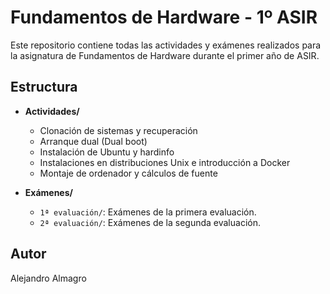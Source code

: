 # Fundamentos de Hardware - 1º ASIR

Este repositorio contiene todas las actividades y exámenes realizados para la asignatura de Fundamentos de Hardware durante el primer año de ASIR.

## Estructura

- **Actividades/**
  - Clonación de sistemas y recuperación
  - Arranque dual (Dual boot)
  - Instalación de Ubuntu y hardinfo
  - Instalaciones en distribuciones Unix e introducción a Docker
  - Montaje de ordenador y cálculos de fuente

- **Exámenes/**
  - `1ª evaluación/`: Exámenes de la primera evaluación.
  - `2ª evaluación/`: Exámenes de la segunda evaluación.


## Autor

Alejandro Almagro
